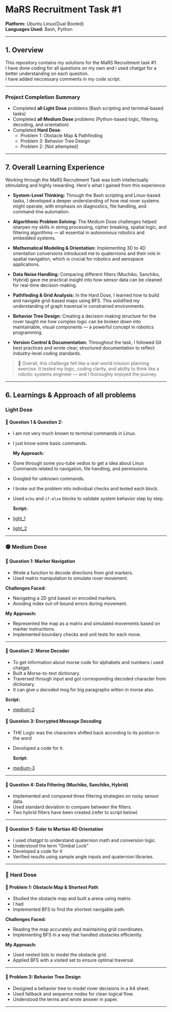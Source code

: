 # MaRS Recruitment Task #1 
**Platform:** Ubuntu Linux(Dual Booted)<br>
**Languages Used:** Bash, Python  

---
## **1. Overview**

This repository contains my solutions for the MaRS Recruitment task #1.<br>I have done coding for all questions on my own and i used chatgpt for a better understanding  on each question.<br>I have added neccessary comments in my code script.

---

### Project Completion Summary

- Completed **all Light Dose** problems (Bash scripting and terminal-based tasks)
- Completed **all Medium Dose** problems (Python-based logic, filtering, decoding, and orientation)
- Completed **Hard Dose**:
  -  Problem 1: Obstacle Map & Pathfinding
  -  Problem 3: Behavior Tree Design
  -  Problem 2: [Not attempted]
---


## **7. Overall Learning Experience**

Working through the MaRS Recruitment Task was both intellectually stimulating and highly rewarding. Here's what I gained from this experience:

- **System-Level Thinking:** Through the Bash scripting and Linux-based tasks, I developed a deeper understanding of how real rover systems might operate, with emphasis on diagnostics, file handling, and command-line automation.

- **Algorithmic Problem Solving:** The Medium Dose challenges helped sharpen my skills in string processing, cipher breaking, spatial logic, and filtering algorithms — all essential in autonomous robotics and embedded systems.

- **Mathematical Modeling & Orientation:** Implementing 3D to 4D orientation conversions introduced me to quaternions and their role in spatial navigation, which is crucial for robotics and aerospace applications.

- **Data Noise Handling:** Comparing different filters (Muchiko, Sanchiko, Hybrid) gave me practical insight into how sensor data can be cleaned for real-time decision-making.

- **Pathfinding & Grid Analysis:** In the Hard Dose, I learned how to build and navigate grid-based maps using BFS. This solidified my understanding of graph traversal in constrained environments.

- **Behavior Tree Design:** Creating a decision-making structure for the rover taught me how complex logic can be broken down into maintainable, visual components — a powerful concept in robotics programming.

- **Version Control & Documentation:** Throughout the task, I followed Git best practices and wrote clear, structured documentation to reflect industry-level coding standards.

> 🚀 Overall, this challenge felt like a real-world mission planning exercise. It tested my logic, coding clarity, and ability to think like a robotic systems engineer — and I thoroughly enjoyed the journey.

---

## **6. Learnings & Approach of all problems**

###  **Light Dose**

#### 🔹 Question 1 & Question 2: 
- I am not very much known to terminal commands in Linux.
- I just know some basic commands.

  **My Approach:**
- Gone through some you-tube vedios to get a idea about Linux Commands related to navigation, file handling, and permissions.
- Googled for unknown commands.
- I broke out the problem into individual checks and tested each block.
- Used `echo` and `if-else` blocks to validate system behavior step by step.
  
  **Script:**
- [light_1](./soft_mars.sh)
- [light_2](./light_2nd.sh)

---

### 🟡 **Medium Dose**

#### 🔹 Question 1: Marker Navigation
- Wrote a function to decode directions from grid markers.
- Used matrix manipulation to simulate rover movement.

**Challenges Faced:**
- Navigating a 2D grid based on encoded markers.
- Avoiding index out-of-bound errors during movement.

**My Approach:**
- Represented the map as a matrix and simulated movements based on marker instructions.
- Implemented boundary checks and unit tests for each move.

---

#### 🔹 Question 2: Morse Decoder
- To get information about morse code for alphabets and numbers i used chatgpt.
- Built a Morse-to-text dictionary.
- Traversed through input and got corresponding decoded character from dictionary.
- It can give u decoded msg for big paragraphs witten in morse also.

 **Script:**
- [medium-2](./medium_1st.py)


#### 🔹 Question 3: Encrypted Message Decoding
- THE Logic was the characters shifted back according to its postion in the word
- Devoloped a code for it.
  
   **Script:**
- [medium-3](./medium_3rd.py)

---

#### 🔹 Question 4: Data Filtering (Muchiko, Sanchiko, Hybrid)
- Implemented and compared three filtering strategies on noisy sensor data.
- Used standard deviation to compare between the filters.
- Two hybrid filters have been created.(refer to script below)
  

---

#### 🔹 Question 5: Euler to Martian 4D Orientation
- I used chatgpt to understand quaternion math and conversion logic.
- Understood the term "Gimbal Lock"
- Developed a code for it
- Verified results using sample angle inputs and quaternion libraries.


---

### 🔴 **Hard Dose**

#### 🔹 Problem 1: Obstacle Map & Shortest Path
- Studied the obstacle map and built a arena using matrix.
- I had
- Implemented BFS to find the shortest navigable path.

**Challenges Faced:**
- Reading the map accurately and maintaining grid coordinates.
- Implementing BFS in a way that handled obstacles efficiently.

**My Approach:**
- Used nested lists to model the obstacle grid.
- Applied BFS with a visited set to ensure optimal traversal.

---

#### 🔹 Problem 3: Behavior Tree Design
- Designed a behavior tree to model rover decisions in a A4 sheet.
- Used fallback and sequence nodes for clean logical flow.
- Understood the terms and wrote answer in paper.



---






